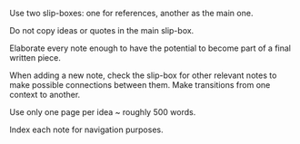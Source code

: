 Use two slip-boxes: one for references, another as the main one.

Do not copy ideas or quotes in the main slip-box. 

Elaborate every note enough to have the potential to become part of a final written piece.

When adding a new note, check the slip-box for other relevant notes to make possible connections between them. Make transitions from one context to another.

Use only one page per idea ~ roughly 500 words.

Index each note for navigation purposes. 